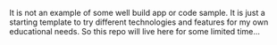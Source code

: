 It is not an example of some well build app or code sample. 
It is just a starting template to try different technologies and features for my own educational needs.
So this repo will live here for some limited time...
